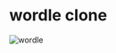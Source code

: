 <H1>wordle clone</H1>

![wordle](https://github.com/user-attachments/assets/755ab293-612a-429e-9673-550d0670d738)
